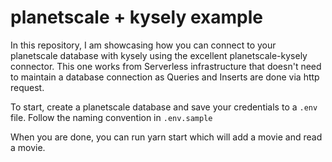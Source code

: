 # planetscale + kysely example

In this repository, I am showcasing how you can connect to your planetscale
database with kysely using the excellent planetscale-kysely connector.
This one works from Serverless infrastructure that doesn't need to maintain a
database connection as Queries and Inserts are done via http request.

To start, create a planetscale database and save your credentials to a `.env`
file. Follow the naming convention in `.env.sample`

When you are done, you can run yarn start which will add a movie and read a
movie.

